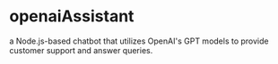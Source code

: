 # openaiAssistant
a Node.js-based chatbot that utilizes OpenAI's GPT models to provide customer support and answer queries.
